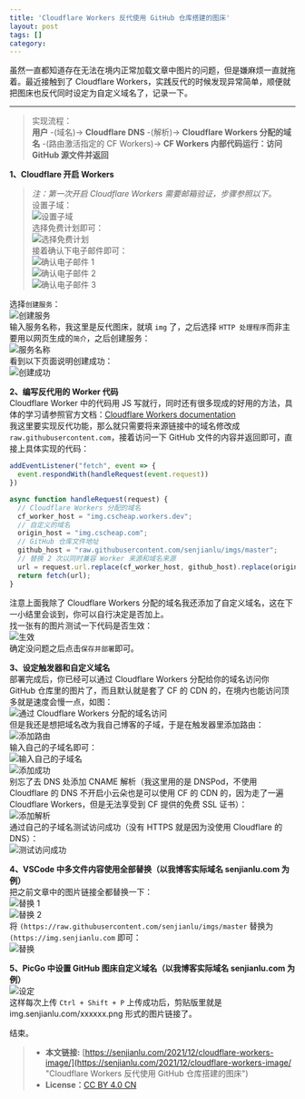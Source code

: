 ```yaml
---
title: 'Cloudflare Workers 反代使用 GitHub 仓库搭建的图床'
layout: post
tags: []
category: 
---
```

虽然一直都知道存在无法在境内正常加载文章中图片的问题，但是嫌麻烦一直就拖着。最近接触到了 Cloudflare Workers，实践反代的时候发现异常简单，顺便就把图床也反代同时设定为自定义域名了，记录一下。

* * *

> 实现流程：  
> **用户** -(域名)-> **Cloudflare DNS** -(解析)-> **Cloudflare Workers 分配的域名** -(路由激活指定的 CF Workers)-> **CF Workers 内部代码运行：访问 GitHub 源文件并返回**

**1、Cloudflare 开启 Workers**

> _注：第一次开启 Cloudflare Workers 需要邮箱验证，步骤参照以下。_  
> 设置子域：  
> ![设置子域](https://img.senjianlu.com/20211219230201.png)  
> 选择免费计划即可：  
> ![选择免费计划](https://img.senjianlu.com/20211219230247.png)  
> 接着确认下电子邮件即可：  
> ![确认电子邮件 1](https://img.senjianlu.com/20211219230321.png)  
> ![确认电子邮件 2](https://img.senjianlu.com/20211219230446.png)  
> ![确认电子邮件 3](https://img.senjianlu.com/20211219230527.png)

选择`创建服务`：  
![创建服务](https://img.senjianlu.com/20211219230721.png)  
输入服务名称，我这里是反代图床，就填 `img` 了，之后选择 `HTTP 处理程序`而非主要用以网页生成的`简介`，之后创建服务：  
![服务名称](https://img.senjianlu.com/20211219230852.png)  
看到以下页面说明创建成功：  
![创建成功](https://img.senjianlu.com/20211219232116.png)

**2、编写反代用的 Worker 代码**  
Cloudflare Worker 中的代码用 JS 写就行，同时还有很多现成的好用的方法，具体的学习请参照官方文档：[Cloudflare Workers documentation](https://developers.cloudflare.com/workers/)  
我这里要实现反代功能，那么就只需要将来源链接中的域名修改成 `raw.githubusercontent.com`，接着访问一下 GitHub 文件的内容并返回即可，直接上具体实现的代码：

```javascript
addEventListener("fetch", event => {
  event.respondWith(handleRequest(event.request))
})

async function handleRequest(request) {
  // Cloudflare Workers 分配的域名
  cf_worker_host = "img.cscheap.workers.dev";
  // 自定义的域名
  origin_host = "img.cscheap.com";
  // GitHub 仓库文件地址
  github_host = "raw.githubusercontent.com/senjianlu/imgs/master";
  // 替换 2 次以同时兼容 Worker 来源和域名来源
  url = request.url.replace(cf_worker_host, github_host).replace(origin_host, github_host);
  return fetch(url);
}
```

注意上面我除了 Cloudflare Workers 分配的域名我还添加了自定义域名，这在下一小结里会谈到，你可以自行决定是否加上。  
找一张有的图片测试一下代码是否生效：  
![生效](https://img.senjianlu.com/20211219233015.png)  
确定没问题之后点击`保存并部署`即可。

**3、设定触发器和自定义域名**  
部署完成后，你已经可以通过 Cloudflare Workers 分配给你的域名访问你 GitHub 仓库里的图片了，而且默认就是套了 CF 的 CDN 的，在境内也能访问顶多就是速度会慢一点，如图：  
![通过 Cloudflare Workers 分配的域名访问](https://img.senjianlu.com/20211219233349.png)  
但是我还是想把域名改为我自己博客的子域，于是在触发器里添加路由：  
![添加路由](https://img.senjianlu.com/20211219233627.png)  
输入自己的子域名即可：  
![输入自己的子域名](https://img.senjianlu.com/20211219234917.png)  
![添加成功](https://img.senjianlu.com/20211219234940.png)  
别忘了去 DNS 处添加 CNAME 解析（我这里用的是 DNSPod，不使用 Cloudflare 的 DNS 不开启小云朵也是可以使用 CF 的 CDN 的，因为走了一遍 Cloudflare Workers，但是无法享受到 CF 提供的免费 SSL 证书）：  
![添加解析](https://img.senjianlu.com/20211219234604.png)  
通过自己的子域名测试访问成功（没有 HTTPS 就是因为没使用 Cloudflare 的 DNS）：  
![测试访问成功](https://img.senjianlu.com/20211219235311.png)

**4、VSCode 中多文件内容使用全部替换（以我博客实际域名 senjianlu.com 为例）**  
把之前文章中的图片链接全都替换一下：  
![替换 1](https://img.senjianlu.com/20211219235656.png)  
![替换 2](https://img.senjianlu.com/20211219235747.png)  
将 `(https://raw.githubusercontent.com/senjianlu/imgs/master` 替换为 `(https://img.senjianlu.com` 即可：  
![替换](https://img.senjianlu.com/20211220000308.png)

**5、PicGo 中设置 GitHub 图床自定义域名（以我博客实际域名 senjianlu.com 为例）**  
![设定](https://img.senjianlu.com/20211220000434.png)  
这样每次上传 `Ctrl + Shift + P` 上传成功后，剪贴版里就是 img.senjianlu.com/xxxxxx.png 形式的图片链接了。

结束。

> - **本文链接:** [https://senjianlu.com/2021/12/cloudflare-workers-image/](https://senjianlu.com/2021/12/cloudflare-workers-image/ "Cloudflare Workers 反代使用 GitHub 仓库搭建的图床")
> - **License：**[CC BY 4.0 CN](https://creativecommons.org/licenses/by/4.0/deed.zh)